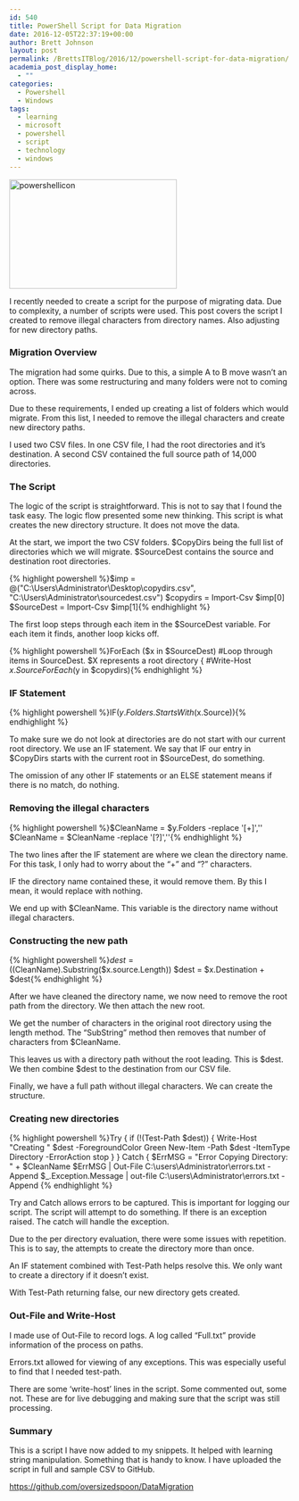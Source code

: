 ```yaml
---
id: 540
title: PowerShell Script for Data Migration
date: 2016-12-05T22:37:19+00:00
author: Brett Johnson
layout: post
permalink: /BrettsITBlog/2016/12/powershell-script-for-data-migration/
academia_post_display_home:
  - ""
categories:
  - Powershell
  - Windows
tags:
  - learning
  - microsoft
  - powershell
  - script
  - technology
  - windows
---
```

<img class="alignnone size-medium wp-image-545" src="https://sdbrett.com/assets/images/2016/12/PowerShellIcon-300x196.png" alt="powershellicon" width="300" height="196" srcset="https://sdbrett.com/assets/images2016/12/PowerShellIcon-300x196.png 300w, https://sdbrett.com/assets/images2016/12/PowerShellIcon-260x170.png 260w, https://sdbrett.com/assets/images2016/12/PowerShellIcon.png 391w" sizes="(max-width: 300px) 100vw, 300px" />

I recently needed to create a script for the purpose of migrating data. Due to complexity, a number of scripts were used. This post covers the script I created to remove illegal characters from directory names. Also adjusting for new directory paths.

### Migration Overview

The migration had some quirks. Due to this, a simple A to B move wasn&#8217;t an option. There was some restructuring and many folders were not to coming across.

Due to these requirements, I ended up creating a list of folders which would migrate. From this list, I needed to remove the illegal characters and create new directory paths.

I used two CSV files. In one CSV file, I had the root directories and it&#8217;s destination. A second CSV contained the full source path of 14,000 directories.

### The Script

The logic of the script is straightforward. This is not to say that I found the task easy. The logic flow presented some new thinking. This script is what creates the new directory structure. It does not move the data.

At the start, we import the two CSV folders. $CopyDirs being the full list of directories which we will migrate. $SourceDest contains the source and destination root directories.

{% highlight powershell %}$imp = @("C:\Users\Administrator\Desktop\copydirs.csv", "C:\Users\Administrator\sourcedest.csv")
$copydirs = Import-Csv $imp[0]
$SourceDest = Import-Csv $imp[1]{% endhighlight %}

The first loop steps through each item in the $SourceDest variable. For each item it finds, another loop kicks off.

{% highlight powershell %}ForEach ($x in $SourceDest) #Loop through items in SourceDest. $X represents a root directory 
{
    #Write-Host $x.Source
    ForEach ($y in $copydirs){% endhighlight %}

### IF Statement

{% highlight powershell %}IF($y.Folders.StartsWith($x.Source)){% endhighlight %}

To make sure we do not look at directories are do not start with our current root directory. We use an IF statement. We say that IF our entry in $CopyDirs starts with the current root in $SourceDest, do something.

The omission of any other IF statements or an ELSE statement means if there is no match, do nothing.

### Removing the illegal characters

{% highlight powershell %}$CleanName = $y.Folders -replace '[+]',''
$CleanName = $CleanName -replace '[?]',''{% endhighlight %}

The two lines after the IF statement are where we clean the directory name. For this task, I only had to worry about the &#8220;+&#8221; and &#8220;?&#8221; characters.

IF the directory name contained these, it would remove them. By this I mean, it would replace with nothing.

We end up with $CleanName. This variable is the directory name without illegal characters.

### Constructing the new path

{% highlight powershell %}$dest = (($CleanName).Substring($x.source.Length))
$dest = $x.Destination + $dest{% endhighlight %}

After we have cleaned the directory name, we now need to remove the root path from the directory. We then attach the new root.

We get the number of characters in the original root directory using the length method. The &#8220;SubString&#8221; method then removes that number of characters from $CleanName.

This leaves us with a directory path without the root leading. This is $dest. We then combine $dest to the destination from our CSV file.

Finally, we have a full path without illegal characters. We can create the structure.

### Creating new directories

{% highlight powershell %}Try
            {
                if (!(Test-Path $dest))
                {
                    Write-Host "Creating " $dest -ForegroundColor Green
                    New-Item -Path $dest -ItemType Directory -ErrorAction stop
                }
            }
            Catch
            { 
                $ErrMSG = "Error Copying Directory: " + $CleanName
                $ErrMSG | Out-File C:\users\Administrator\errors.txt -Append
                $_.Exception.Message | out-file C:\users\Administrator\errors.txt -Append
{% endhighlight %}

Try and Catch allows errors to be captured. This is important for logging our script. The script will attempt to do something. If there is an exception raised. The catch will handle the exception.

Due to the per directory evaluation, there were some issues with repetition. This is to say, the attempts to create the directory more than once.

An IF statement combined with Test-Path helps resolve this. We only want to create a directory if it doesn&#8217;t exist.

With Test-Path returning false, our new directory gets created.

### Out-File and Write-Host

I made use of Out-File to record logs. A log called &#8220;Full.txt&#8221; provide information of the process on paths.

Errors.txt allowed for viewing of any exceptions. This was especially useful to find that I needed test-path.

There are some &#8216;write-host&#8217; lines in the script. Some commented out, some not. These are for live debugging and making sure that the script was still processing.

### Summary

This is a script I have now added to my snippets. It helped with learning string manipulation. Something that is handy to know. I have uploaded the script in full and sample CSV to GitHub.

<https://github.com/oversizedspoon/DataMigration>

&nbsp;